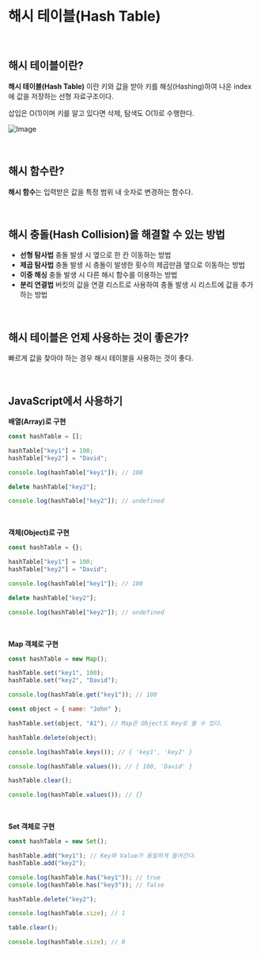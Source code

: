 # 해시 테이블(Hash Table)

<br />

## 해시 테이블이란?

**해시 테이블(Hash Table)** 이란 키와 값을 받아 키를 해싱(Hashing)하여 나온 index에 값을 저장하는 선형 자료구조이다.

삽입은 O(1)이며 키를 알고 있다면 삭제, 탐색도 O(1)로 수행한다.

![Image](https://github.com/user-attachments/assets/f67025e4-a7c3-4f65-b39d-ccebbbd88d1c)

<br />

## 해시 함수란?

**해시 함수**는 입력받은 값을 특정 범위 내 숫자로 변경하는 함수다.

<br />

## 해시 충돌(Hash Collision)을 해결할 수 있는 방법

- **선형 탐사법**
  충돌 발생 시 옆으로 한 칸 이동하는 방법
- **제곱 탐사법**
  충돌 발생 시 충돌이 발생한 횟수의 제곱만큼 옆으로 이동하는 방법
- **이중 해싱**
  충돌 발생 시 다른 해시 함수를 이용하는 방법
- **분리 연결법**
  버킷의 값을 연결 리스트로 사용하여 충돌 발생 시 리스트에 값을 추가하는 방법

<br />

## 해시 테이블은 언제 사용하는 것이 좋은가?

빠르게 값을 찾아야 하는 경우 해시 테이블을 사용하는 것이 좋다.

<br />

## JavaScript에서 사용하기

**배열(Array)로 구현**

```jsx
const hashTable = [];

hashTable["key1"] = 100;
hashTable["key2"] = "David";

console.log(hashTable["key1"]); // 100

delete hashTable["key2"];

console.log(hashTable["key2"]); // undefined
```

<br />

**객체(Object)로 구현**

```jsx
const hashTable = {};

hashTable["key1"] = 100;
hashTable["key2"] = "David";

console.log(hashTable["key1"]); // 100

delete hashTable["key2"];

console.log(hashTable["key2"]); // undefined
```

<br />

**Map 객체로 구현**

```jsx
const hashTable = new Map();

hashTable.set("key1", 100);
hashTable.set("key2", "David");

console.log(hashTable.get("key1")); // 100

const object = { name: "John" };

hashTable.set(object, "A1"); // Map은 Object도 Key로 쓸 수 있다.

hashTable.delete(object);

console.log(hashTable.keys()); // { 'key1', 'key2' }

console.log(hashTable.values()); // { 100, 'David' }

hashTable.clear();

console.log(hashTable.values()); // {}
```

<br />

**Set 객체로 구현**

```jsx
const hashTable = new Set();

hashTable.add("key1"); // Key와 Value가 동일하게 들어간다.
hashTable.add("key2");

console.log(hashTable.has("key1")); // true
console.log(hashTable.has("key3")); // false

hashTable.delete("key2");

console.log(hashTable.size); // 1

table.clear();

console.log(hashTable.size); // 0
```
